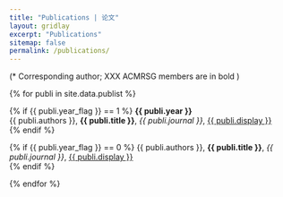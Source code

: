 ```yaml
---
title: "Publications | 论文"
layout: gridlay
excerpt: "Publications"
sitemap: false
permalink: /publications/
---
```


<p></p>

(* Corresponding author; XXX ACMRSG members are in bold )

<p></p>

{% for publi in site.data.publist %}

  {% if {{ publi.year_flag }} == 1 %}
    <b>{{ publi.year }}</b>
    <br /> 
    {{ publi.authors }}, <b>{{ publi.title }}</b>, <em>{{  publi.journal }}</em>, <a href="{{ publi.url }}">{{ publi.display }}</a>
    <br /> 
  {% endif %}

  {% if {{ publi.year_flag }} == 0 %}
    {{ publi.authors }}, <b>{{ publi.title }}</b>, <em>{{  publi.journal }}</em>, <a href="{{ publi.url }}">{{ publi.display }}</a>
    <br /> 
  {% endif %}

{% endfor %}
